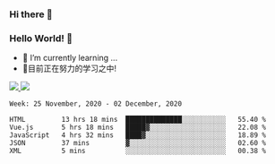 ### Hi there 👋
### Hello World! 🙌

- 🌱 I’m currently learning ...
- 📖目前正在努力的学习之中!

<a href="https://github.com/anuraghazra/github-readme-stats">
  <img src="https://github-readme-stats.vercel.app/api?username=keyboardWithDream&show_icons=true&repo=github-readme-stats" />
</a>
<a href="https://github.com/anuraghazra/convoychat">
  <img src="https://github-readme-stats.vercel.app/api/top-langs/?username=keyboardWithDream&layout=compact&repo=convoychat" />
</a>



<!--START_SECTION:waka-->
```text
Week: 25 November, 2020 - 02 December, 2020

HTML         13 hrs 18 mins  ██████████████░░░░░░░░░░░   55.40 % 
Vue.js       5 hrs 18 mins   █████▓░░░░░░░░░░░░░░░░░░░   22.08 % 
JavaScript   4 hrs 32 mins   ████▓░░░░░░░░░░░░░░░░░░░░   18.89 % 
JSON         37 mins         ▓░░░░░░░░░░░░░░░░░░░░░░░░   02.60 % 
XML          5 mins          ░░░░░░░░░░░░░░░░░░░░░░░░░   00.38 % 
```
<!--END_SECTION:waka-->
